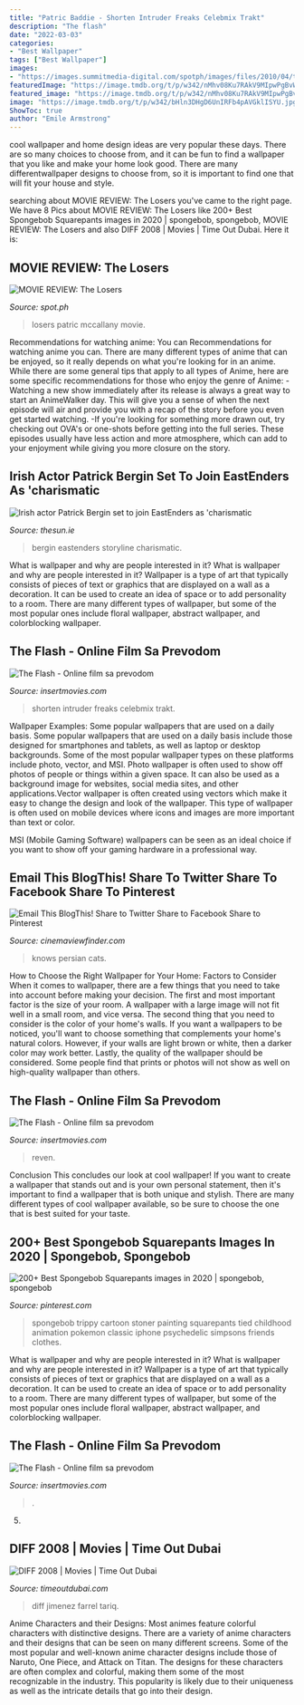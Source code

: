 ```yaml
---
title: "Patric Baddie - Shorten Intruder Freaks Celebmix Trakt"
description: "The flash"
date: "2022-03-03"
categories:
- "Best Wallpaper"
tags: ["Best Wallpaper"]
images:
- "https://images.summitmedia-digital.com/spotph/images/files/2010/04/thelosers_mccallany_patric.jpg"
featuredImage: "https://image.tmdb.org/t/p/w342/nMhv08Ku7RAkV9MIpwPgBvWNTHS.jpg"
featured_image: "https://image.tmdb.org/t/p/w342/nMhv08Ku7RAkV9MIpwPgBvWNTHS.jpg"
image: "https://image.tmdb.org/t/p/w342/bHln3DHgD6UnIRFb4pAVGklISYU.jpg"
ShowToc: true
author: "Emile Armstrong"
---
```



cool wallpaper and home design ideas are very popular these days. There are so many choices to choose from, and it can be fun to find a wallpaper that you like and make your home look good. There are many differentwallpaper designs to choose from, so it is important to find one that will fit your house and style.

	

		
searching about MOVIE REVIEW: The Losers you've came to the right page. We have 8 Pics about MOVIE REVIEW: The Losers like 200+ Best Spongebob Squarepants images in 2020 | spongebob, spongebob, MOVIE REVIEW: The Losers and also DIFF 2008 | Movies | Time Out Dubai. Here it is:
		
    
## MOVIE REVIEW: The Losers

<img loading=lazy src="https://images.summitmedia-digital.com/spotph/images/files/2010/04/thelosers_mccallany_patric.jpg" onerror="this.onerror=null;this.src='https://tse2.mm.bing.net/th?id=OIP.yRX8mTsWghnVy6tV2mj1iwAAAA&amp;pid=15.1';" alt="MOVIE REVIEW: The Losers">

_Source: spot.ph_

>losers patric mccallany movie. 

	

Recommendations for watching anime: You can
Recommendations for watching anime you can. There are many different types of anime that can be enjoyed, so it really depends on what you're looking for in an anime. While there are some general tips that apply to all types of Anime, here are some specific recommendations for those who enjoy the genre of Anime: 
-Watching a new show immediately after its release is always a great way to start an AnimeWalker day. This will give you a sense of when the next episode will air and provide you with a recap of the story before you even get started watching. 
-If you're looking for something more drawn out, try checking out OVA's or one-shots before getting into the full series. These episodes usually have less action and more atmosphere, which can add to your enjoyment while giving you more closure on the story.

    
## Irish Actor Patrick Bergin Set To Join EastEnders As &#039;charismatic

<img loading=lazy src="https://www.thesun.ie/wp-content/uploads/sites/3/2017/09/nintchdbpict000293057487.jpg?w=620" onerror="this.onerror=null;this.src='https://tse2.mm.bing.net/th?id=OIP.Cz5D5xZIR7lN5ghosqje-gHaK5&amp;pid=15.1';" alt="Irish actor Patrick Bergin set to join EastEnders as &#039;charismatic">

_Source: thesun.ie_

>bergin eastenders storyline charismatic. 

	

What is wallpaper and why are people interested in it?
What is wallpaper and why are people interested in it?
Wallpaper is a type of art that typically consists of pieces of text or graphics that are displayed on a wall as a decoration. It can be used to create an idea of space or to add personality to a room. There are many different types of wallpaper, but some of the most popular ones include floral wallpaper, abstract wallpaper, and colorblocking wallpaper.

    
## The Flash - Online Film Sa Prevodom

<img loading=lazy src="https://image.tmdb.org/t/p/w342/nMhv08Ku7RAkV9MIpwPgBvWNTHS.jpg" onerror="this.onerror=null;this.src='https://tse4.mm.bing.net/th?id=OIP.0I9iVYVdsIahFCWizX3zAwAAAA&amp;pid=15.1';" alt="The Flash - Online film sa prevodom">

_Source: insertmovies.com_

>shorten intruder freaks celebmix trakt. 

	

Wallpaper Examples: Some popular wallpapers that are used on a daily basis.
Some popular wallpapers that are used on a daily basis include those designed for smartphones and tablets, as well as laptop or desktop backgrounds. Some of the most popular wallpaper types on these platforms include photo, vector, and MSI. 
Photo wallpaper is often used to show off photos of people or things within a given space. It can also be used as a background image for websites, social media sites, and other applications.Vector wallpaper is often created using vectors which make it easy to change the design and look of the wallpaper. This type of wallpaper is often used on mobile devices where icons and images are more important than text or color. 

MSI (Mobile Gaming Software) wallpapers can be seen as an ideal choice if you want to show off your gaming hardware in a professional way.

    
## Email This BlogThis! Share To Twitter Share To Facebook Share To Pinterest

<img loading=lazy src="http://4.bp.blogspot.com/_-nmpEaAYNWA/S9mfK2KhyqI/AAAAAAAAC9k/UAgjTlMZzU0/s1600/NOKAPC0.jpg" onerror="this.onerror=null;this.src='https://tse3.mm.bing.net/th?id=OIP.qVATzA4l0IKL5nx1RQl2xwHaFj&amp;pid=15.1';" alt="Email This BlogThis! Share to Twitter Share to Facebook Share to Pinterest">

_Source: cinemaviewfinder.com_

>knows persian cats. 

	

How to Choose the Right Wallpaper for Your Home: Factors to Consider
When it comes to wallpaper, there are a few things that you need to take into account before making your decision. The first and most important factor is the size of your room. A wallpaper with a large image will not fit well in a small room, and vice versa. 
The second thing that you need to consider is the color of your home's walls. If you want a wallpapers to be noticed, you'll want to choose something that complements your home's natural colors. However, if your walls are light brown or white, then a darker color may work better. 
Lastly, the quality of the wallpaper should be considered. Some people find that prints or photos will not show as well on high-quality wallpaper than others.

    
## The Flash - Online Film Sa Prevodom

<img loading=lazy src="https://image.tmdb.org/t/p/w342/bHln3DHgD6UnIRFb4pAVGklISYU.jpg" onerror="this.onerror=null;this.src='https://tse3.mm.bing.net/th?id=OIP.2NTSIBddtQM5OKxWzJ_vcAAAAA&amp;pid=15.1';" alt="The Flash - Online film sa prevodom">

_Source: insertmovies.com_

>reven. 

	

Conclusion
This concludes our look at cool wallpaper! If you want to create a wallpaper that stands out and is your own personal statement, then it's important to find a wallpaper that is both unique and stylish. There are many different types of cool wallpaper available, so be sure to choose the one that is best suited for your taste.

    
## 200+ Best Spongebob Squarepants Images In 2020 | Spongebob, Spongebob

<img loading=lazy src="https://i.pinimg.com/236x/9d/e8/3f/9de83f2d60467cda1a3a761c1bae82e7.jpg" onerror="this.onerror=null;this.src='https://tse3.mm.bing.net/th?id=OIP.Gwr19crvV2QSCX7hK17fhAAAAA&amp;pid=15.1';" alt="200+ Best Spongebob Squarepants images in 2020 | spongebob, spongebob">

_Source: pinterest.com_

>spongebob trippy cartoon stoner painting squarepants tied childhood animation pokemon classic iphone psychedelic simpsons friends clothes. 

	

What is wallpaper and why are people interested in it?
What is wallpaper and why are people interested in it?
Wallpaper is a type of art that typically consists of pieces of text or graphics that are displayed on a wall as a decoration. It can be used to create an idea of space or to add personality to a room. There are many different types of wallpaper, but some of the most popular ones include floral wallpaper, abstract wallpaper, and colorblocking wallpaper.

    
## The Flash - Online Film Sa Prevodom

<img loading=lazy src="https://image.tmdb.org/t/p/w342/jXXg0mipOa8CTeTKmZboGz0eFVJ.jpg" onerror="this.onerror=null;this.src='https://tse2.mm.bing.net/th?id=OIP.v4bDMBnuGqcS1WaeOX_lqgAAAA&amp;pid=15.1';" alt="The Flash - Online film sa prevodom">

_Source: insertmovies.com_

>. 

	

5.

    
## DIFF 2008 | Movies | Time Out Dubai

<img loading=lazy src="https://www.timeoutdubai.com/public/styles/full_img_sml/public/images/2009/11/12/diff2008_38_base.jpg?itok=8b-oJIL0" onerror="this.onerror=null;this.src='https://tse1.mm.bing.net/th?id=OIP.sDd7af80-S_JayEFiaCb6QHaEc&amp;pid=15.1';" alt="DIFF 2008 | Movies | Time Out Dubai">

_Source: timeoutdubai.com_

>diff jimenez farrel tariq. 

	

Anime Characters and their Designs: Most animes feature colorful characters with distinctive designs.
There are a variety of anime characters and their designs that can be seen on many different screens. Some of the most popular and well-known anime character designs include those of Naruto, One Piece, and Attack on Titan. The designs for these characters are often complex and colorful, making them some of the most recognizable in the industry. This popularity is likely due to their uniqueness as well as the intricate details that go into their design.

